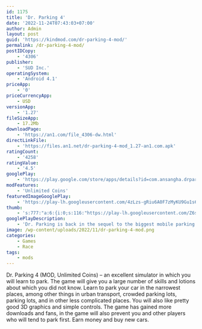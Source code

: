 ```yaml
---
id: 1175
title: 'Dr. Parking 4'
date: '2022-11-24T07:43:03+07:00'
author: Admin
layout: post
guid: 'https://kindmod.com/dr-parking-4-mod/'
permalink: /dr-parking-4-mod/
postIDCopy:
    - '4306'
publisher:
    - 'SUD Inc.'
operatingSystem:
    - 'Android 4.1'
priceApp:
    - '0'
priceCurrencyApp:
    - USD
versionApp:
    - '1.27'
fileSizeApp:
    - 17.2Mb
downloadPage:
    - 'https://an1.com/file_4306-dw.html'
directLinkFile:
    - 'https://files.an1.net/dr-parking-4-mod_1.27-an1.com.apk'
ratingCount:
    - '4258'
ratingValue:
    - '4.5'
googlePlay:
    - 'https://play.google.com/store/apps/details?id=com.ansangha.drparking4'
modFeatures:
    - 'Unlimited Coins'
featuredImageGooglePlay:
    - 'https://play-lh.googleusercontent.com/4zLzs-gRiu6A0F7zMyKU9Gu1s6PpfbmWKyXutD8Iuc3ItHeVYk-Cp7leiOJiyVqctQVN'
thumb:
    - 's:777:"a:6:{i:0;s:116:"https://play-lh.googleusercontent.com/Z6swY0F40tqNRippZc6_VH42eX5Rc17Px1-e5us5w5P5mMezB_XcQ_pJbQahr2jUra3-=w526-h296";i:1;s:114:"https://play-lh.googleusercontent.com/tiEjRaAzJfCfKq5Q6T-12yIpIAEEjxn_dZCZF7oZ0DbgRA9iguQ1w-_poY_EVT9oDw=w526-h296";i:2;s:115:"https://play-lh.googleusercontent.com/I2VwQWUtd7bIvLxCd1L-4Fdgozv7uVxgt2nl3FrJZ1-fpkQ98wjfpnP3tA0d2mWl-rM=w526-h296";i:3;s:116:"https://play-lh.googleusercontent.com/udZLE5YTqqhJAtaxQgvKZwaoe0p4tRWk9An0d-s88pfoKw5IotJNHknhxg8yuqDsAk1z=w526-h296";i:4;s:116:"https://play-lh.googleusercontent.com/eMwuflkKB1vU70ROJUZMLPTK5utB5P8FntF-ifueWZ7AwOdEVoi9a3jvusJ3cT0VcQp1=w526-h296";i:5;s:116:"https://play-lh.googleusercontent.com/U4k1eYwKrzrxib54HjGr1Q2bouo6cI8EFnu70PmpwCRk_7FRgySzYDnUNMyYXcD2RajE=w526-h296";}";'
googlePlayDescription:
    - 'Dr. Parking is back in the sequel to the biggest mobile parking simulation game of all time!. Dr. Parking 4 starts a new era of parking simulation gameplay with super stunning graphics, challenging multi-stage levels and real-time online multiplayer.'
image: /wp-content/uploads/2022/11/dr-parking-4-mod.png
categories:
    - Games
    - Race
tags:
    - mods
---
```


Dr. Parking 4 (MOD, Unlimited Coins) – an excellent simulator in which you will learn to park. The game will give you a large number of skills and lotions about which you did not know. Learn to park your car in the narrowest places, among other things in urban transport, crowded parking lots, parking lots, and in other less complicated places. You will also like pretty good 3D graphics and simple controls. The game has gained more downloads and fans, in the game will also prevent you and other players who will tend to park first. Earn money and buy new cars.